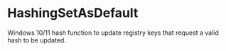 # HashingSetAsDefault
Windows 10/11 hash function to update registry keys that request a valid hash to be updated.
